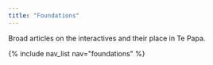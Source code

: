 ```yaml
---
title: "Foundations"
---
```


Broad articles on the interactives and their place in Te Papa.

{% include nav_list nav="foundations" %}